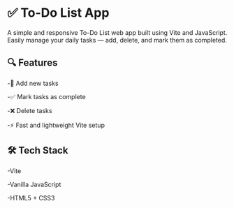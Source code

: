 # ✅ To-Do List App 
A simple and responsive To-Do List web app built using Vite and JavaScript. Easily manage your daily tasks — add, delete, and mark them as completed.

## 🔍 Features
-📝 Add new tasks

-✅ Mark tasks as complete

-❌ Delete tasks

-⚡ Fast and lightweight Vite setup

## 🛠️ Tech Stack
-Vite

-Vanilla JavaScript

-HTML5 + CSS3
